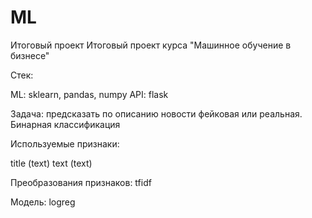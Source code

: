 # ML
Итоговый проект
Итоговый проект курса "Машинное обучение в бизнесе"

Стек:

ML: sklearn, pandas, numpy API: flask

Задача: предсказать по описанию новости фейковая или реальная. Бинарная классификация

Используемые признаки:

title (text)
text (text)

Преобразования признаков: tfidf

Модель: logreg

